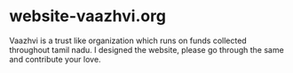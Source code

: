 # website-vaazhvi.org
Vaazhvi is a trust like organization which runs on funds collected throughout tamil nadu. I designed the website, please go through the same and contribute your love.

